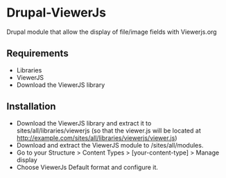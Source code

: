 Drupal-ViewerJs
===============

Drupal module that allow the display of file/image fields with Viewerjs.org

Requirements
-------------
 - Libraries
 - ViewerJS
 - Download the ViewerJS library

Installation
-------------
 - Download the ViewerJS library and extract it to sites/all/libraries/viewerjs
   (so that the viewer.js will be located at
   http://example.com/sites/all/libraries/viewerjs/viewer.js)
 - Download and extract the ViewerJS module to /sites/all/modules.
 - Go to your Structure > Content Types > [your-content-type] > Manage display
 - Choose ViewerJs Default format and configure it.